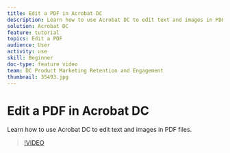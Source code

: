 ```yaml
---
title: Edit a PDF in Acrobat DC
description: Learn how to use Acrobat DC to edit text and images in PDF files
solution: Acrobat DC
feature: tutorial
topics: Edit a PDF
audience: User
activity: use
skill: Beginner
doc-type: feature video
team: DC Product Marketing Retention and Engagement
thumbnail: 35493.jpg
---
```


# Edit a PDF in Acrobat DC

Learn how to use Acrobat DC to edit text and images in PDF files.

>[!VIDEO](https://video.tv.adobe.com/v/35493?hidetitle=true)
